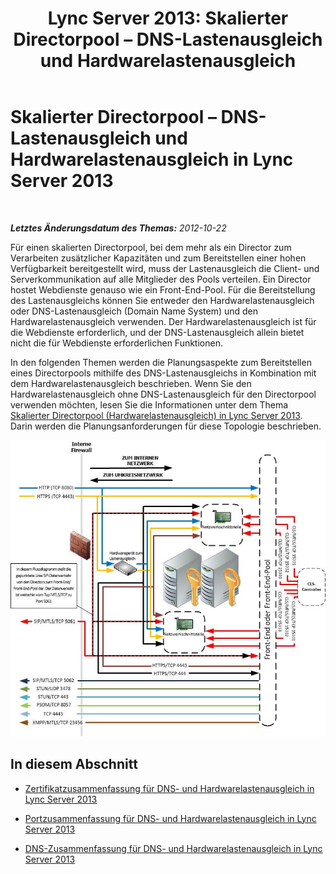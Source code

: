 ﻿---
title: 'Lync Server 2013: Skalierter Directorpool – DNS-Lastenausgleich und Hardwarelastenausgleich'
TOCTitle: Skalierter Directorpool – DNS-Lastenausgleich und Hardwarelastenausgleich
ms:assetid: a1f6ffc0-9e6e-4217-a923-025c9679e154
ms:mtpsurl: https://technet.microsoft.com/de-de/library/JJ205142(v=OCS.15)
ms:contentKeyID: 49294947
ms.date: 05/19/2016
mtps_version: v=OCS.15
ms.translationtype: HT
---

# Skalierter Directorpool – DNS-Lastenausgleich und Hardwarelastenausgleich in Lync Server 2013

 

_**Letztes Änderungsdatum des Themas:** 2012-10-22_

Für einen skalierten Directorpool, bei dem mehr als ein Director zum Verarbeiten zusätzlicher Kapazitäten und zum Bereitstellen einer hohen Verfügbarkeit bereitgestellt wird, muss der Lastenausgleich die Client- und Serverkommunikation auf alle Mitglieder des Pools verteilen. Ein Director hostet Webdienste genauso wie ein Front-End-Pool. Für die Bereitstellung des Lastenausgleichs können Sie entweder den Hardwarelastenausgleich oder DNS-Lastenausgleich (Domain Name System) und den Hardwarelastenausgleich verwenden. Der Hardwarelastenausgleich ist für die Webdienste erforderlich, und der DNS-Lastenausgleich allein bietet nicht die für Webdienste erforderlichen Funktionen.

In den folgenden Themen werden die Planungsaspekte zum Bereitstellen eines Directorpools mithilfe des DNS-Lastenausgleichs in Kombination mit dem Hardwarelastenausgleich beschrieben. Wenn Sie den Hardwarelastenausgleich ohne DNS-Lastenausgleich für den Directorpool verwenden möchten, lesen Sie die Informationen unter dem Thema [Skalierter Directorpool (Hardwarelastenausgleich) in Lync Server 2013](lync-server-2013-scaled-director-pool-hardware-load-balancer.md). Darin werden die Planungsanforderungen für diese Topologie beschrieben.

![Skalierter Directorpool](images/JJ205142.35a78a7a-b781-4c8f-951e-168451ba6a65(OCS.15).jpg "Skalierter Directorpool")

## In diesem Abschnitt

  - [Zertifikatzusammenfassung für DNS- und Hardwarelastenausgleich in Lync Server 2013](lync-server-2013-certificate-summary-dns-and-hlb-load-balanced.md)

  - [Portzusammenfassung für DNS- und Hardwarelastenausgleich in Lync Server 2013](lync-server-2013-port-summary-dns-and-hlb-load-balanced.md)

  - [DNS-Zusammenfassung für DNS- und Hardwarelastenausgleich in Lync Server 2013](lync-server-2013-dns-summary-dns-and-hlb-load-balanced.md)

